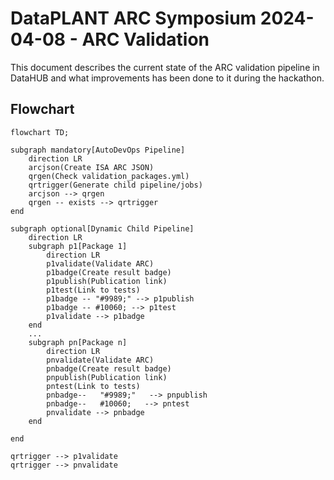 # DataPLANT ARC Symposium 2024-04-08 - ARC Validation

This document describes the current state of the ARC validation pipeline in DataHUB and what improvements has been done to it during the hackathon. 

## Flowchart

```mermaid
flowchart TD;

subgraph mandatory[AutoDevOps Pipeline]
    direction LR
    arcjson(Create ISA ARC JSON)
    qrgen(Check validation_packages.yml)
    qrtrigger(Generate child pipeline/jobs)
    arcjson --> qrgen
    qrgen -- exists --> qrtrigger
end

subgraph optional[Dynamic Child Pipeline]
    direction LR
    subgraph p1[Package 1]
        direction LR
        p1validate(Validate ARC)
        p1badge(Create result badge)
        p1publish(Publication link)
        p1test(Link to tests)
        p1badge -- "#9989;" --> p1publish
        p1badge -- #10060; --> p1test
        p1validate --> p1badge
    end
    ...
    subgraph pn[Package n]
        direction LR
        pnvalidate(Validate ARC)
        pnbadge(Create result badge)
        pnpublish(Publication link)
        pntest(Link to tests)
        pnbadge--   "#9989;"   --> pnpublish
        pnbadge--   #10060;   --> pntest
        pnvalidate --> pnbadge
    end
    
end

qrtrigger --> p1validate
qrtrigger --> pnvalidate
```
